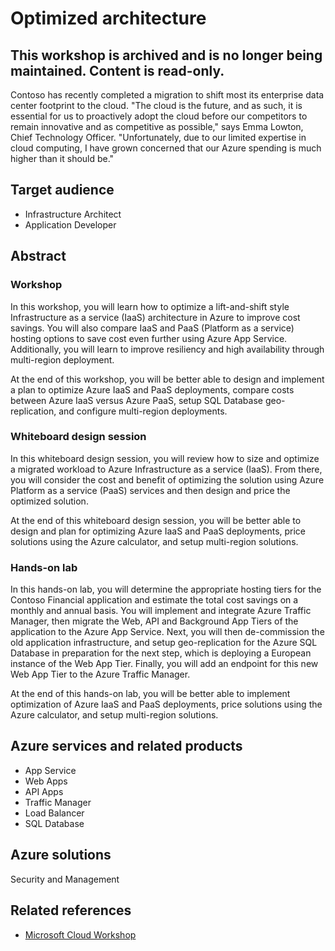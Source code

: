 # Optimized architecture

## This workshop is archived and is no longer being maintained. Content is read-only.   

Contoso has recently completed a migration to shift most its enterprise data center footprint to the cloud. "The cloud is the future, and as such, it is essential for us to proactively adopt the cloud before our competitors to remain innovative and as competitive as possible," says Emma Lowton, Chief Technology Officer. "Unfortunately, due to our limited expertise in cloud computing, I have grown concerned that our Azure spending is much higher than it should be."

## Target audience

- Infrastructure Architect
- Application Developer

## Abstract

### Workshop

In this workshop, you will learn how to optimize a lift-and-shift style Infrastructure as a service (IaaS) architecture in Azure to improve cost savings. You will also compare IaaS and PaaS (Platform as a service) hosting options to save cost even further using Azure App Service. Additionally, you will learn to improve resiliency and high availability through multi-region deployment.

At the end of this workshop, you will be better able to design and implement a plan to optimize Azure IaaS and PaaS deployments, compare costs between Azure IaaS versus Azure PaaS, setup SQL Database geo-replication, and configure multi-region deployments.

### Whiteboard design session

In this whiteboard design session, you will review how to size and optimize a migrated workload to Azure Infrastructure as a service (IaaS). From there, you will consider the cost and benefit of optimizing the solution using Azure Platform as a service (PaaS) services and then design and price the optimized solution.

At the end of this whiteboard design session, you will be better able to design and plan for optimizing Azure IaaS and PaaS deployments, price solutions using the Azure calculator, and setup multi-region solutions.

### Hands-on lab

In this hands-on lab, you will determine the appropriate hosting tiers for the Contoso Financial application and estimate the total cost savings on a monthly and annual basis. You will implement and integrate Azure Traffic Manager, then migrate the Web, API and Background App Tiers of the application to the Azure App Service. Next, you will then de-commission the old application infrastructure, and setup geo-replication for the Azure SQL Database in preparation for the next step, which is deploying a European instance of the Web App Tier. Finally, you will add an endpoint for this new Web App Tier to the Azure Traffic Manager.

At the end of this hands-on lab, you will be better able to implement optimization of Azure IaaS and PaaS deployments, price solutions using the Azure calculator, and setup multi-region solutions.

## Azure services and related products
- App Service
- Web Apps
- API Apps
- Traffic Manager
- Load Balancer 
- SQL Database

## Azure solutions
Security and Management

## Related references
- [Microsoft Cloud Workshop](https://microsoftcloudworkshop.com/index.html)
